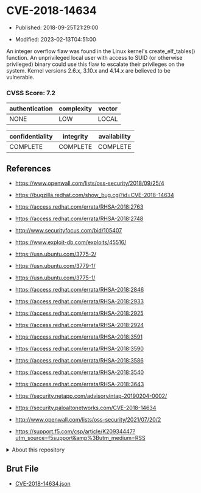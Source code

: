 # CVE-2018-14634

- Published: 2018-09-25T21:29:00

- Modified: 2023-02-13T04:51:00

An integer overflow flaw was found in the Linux kernel's create_elf_tables() function. An unprivileged local user with access to SUID (or otherwise privileged) binary could use this flaw to escalate their privileges on the system. Kernel versions 2.6.x, 3.10.x and 4.14.x are believed to be vulnerable.

### CVSS Score: **7.2**

| authentication | complexity | vector |
| --- | --- | --- |
| NONE | LOW | LOCAL |

| confidentiality | integrity | availability |
| --- | --- | --- |
| COMPLETE | COMPLETE | COMPLETE |

## References

* https://www.openwall.com/lists/oss-security/2018/09/25/4

* https://bugzilla.redhat.com/show_bug.cgi?id=CVE-2018-14634

* https://access.redhat.com/errata/RHSA-2018:2763

* https://access.redhat.com/errata/RHSA-2018:2748

* http://www.securityfocus.com/bid/105407

* https://www.exploit-db.com/exploits/45516/

* https://usn.ubuntu.com/3775-2/

* https://usn.ubuntu.com/3779-1/

* https://usn.ubuntu.com/3775-1/

* https://access.redhat.com/errata/RHSA-2018:2846

* https://access.redhat.com/errata/RHSA-2018:2933

* https://access.redhat.com/errata/RHSA-2018:2925

* https://access.redhat.com/errata/RHSA-2018:2924

* https://access.redhat.com/errata/RHSA-2018:3591

* https://access.redhat.com/errata/RHSA-2018:3590

* https://access.redhat.com/errata/RHSA-2018:3586

* https://access.redhat.com/errata/RHSA-2018:3540

* https://access.redhat.com/errata/RHSA-2018:3643

* https://security.netapp.com/advisory/ntap-20190204-0002/

* https://security.paloaltonetworks.com/CVE-2018-14634

* http://www.openwall.com/lists/oss-security/2021/07/20/2

* https://support.f5.com/csp/article/K20934447?utm_source=f5support&amp%3Butm_medium=RSS

<details>
<summary>About this repository</summary> 

  This repository is part of the project [Live Hack CVE](https://github.com/Live-Hack-CVE). Main website can be found [www.live-hack.org](https://www.live-hack.org) 
  
  Made by [Sn0wAlice](https://github.com/Sn0wAlice) for the people that care about security and need to have a feed of the latest CVEs. Hope you enjoy it, don't forget to star the repo and follow me on [Twitter](https://twitter.com/Sn0wAlice) and [Github](https://github.com/Sn0wAlice). And that is my [personnal website](https://www.alice-snow.me/)

  - [Home Page](https://github.com/Live-Hack-CVE)
  - [Framework](https://github.com/Live-Hack-CVE/cve-framework)
  - [CVE database](https://github.com/Live-Hack-CVE/full_database)
  - [Changelog](https://github.com/Live-Hack-CVE/Changelog)
</details>

## Brut File

* [CVE-2018-14634.json](https://raw.githubusercontent.com/Live-Hack-CVE/full_database/main/cves/2018/CVE-2018-14634.json)


